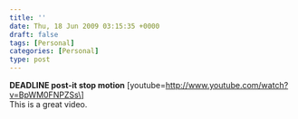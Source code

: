 ```yaml
---
title: ''
date: Thu, 18 Jun 2009 03:15:35 +0000
draft: false
tags: [Personal]
categories: [Personal]
type: post
---
```


**DEADLINE post-it stop motion** \[youtube=http://www.youtube.com/watch?v=BpWM0FNPZSs\]  
This is a great video.